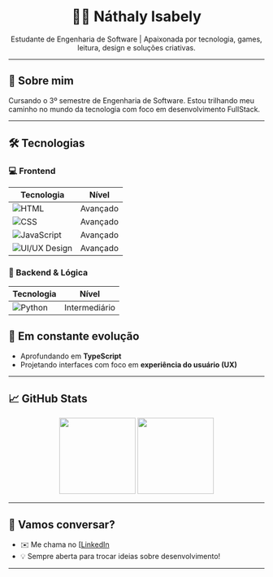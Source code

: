 <h1 align="center">👩‍💻 Náthaly Isabely</h1>

<p align="center">
  Estudante de Engenharia de Software | Apaixonada por tecnologia, games, leitura, design e soluções criativas.
</p>

---

## 🚀 Sobre mim

Cursando o 3º semestre de Engenharia de Software. Estou trilhando meu caminho no mundo da tecnologia com foco em desenvolvimento FullStack.

---

## 🛠️ Tecnologias

### 💻 Frontend

| Tecnologia | Nível |
|------------|:-----:|
| ![HTML](https://img.shields.io/badge/-HTML5-E34F26?logo=html5&logoColor=white) | Avançado |
| ![CSS](https://img.shields.io/badge/-CSS3-1572B6?logo=css3&logoColor=white) | Avançado |
| ![JavaScript](https://img.shields.io/badge/-JavaScript-F7DF1E?logo=javascript&logoColor=black) | Avançado |
| ![UI/UX Design](https://img.shields.io/badge/-UI%2FUX%20Design-purple?logo=figma&logoColor=white) | Avançado |

### 🐍 Backend & Lógica

| Tecnologia | Nível |
|------------|:-----:|
| ![Python](https://img.shields.io/badge/-Python-3776AB?logo=python&logoColor=white) | Intermediário |
## 🌱 Em constante evolução

- Aprofundando em **TypeScript**
- Projetando interfaces com foco em **experiência do usuário (UX)**

---

## 📈 GitHub Stats

<p align="center">
  <img height="150em" src="https://github-readme-stats.vercel.app/api?username=nathalysilva&show_icons=true&theme=radical" />
  <img height="150em" src="https://github-readme-stats.vercel.app/api/top-langs/?username=nathalysilva&layout=compact&theme=radical"/>
</p>

---

## 💬 Vamos conversar?

- ✉️ Me chama no [[LinkedIn](https://www.linkedin.com/in/náthaly-isabely-570779111/)
- 💡 Sempre aberta para trocar ideias sobre desenvolvimento!

---

